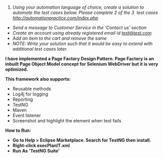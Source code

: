 1. *Using your automation language of choice, create a solution to automate the test cases below. Please complete 2 of the 3  test cases
http://automationpractice.com/index.php*

- *Send a message to Customer Service in the ‘Contact us’ section*
- *Create an account using already registered email id test@test.com*
- *Add an item to the cart and remove the same*
- *NOTE: Write your solution such that it would be easy to extend with additional test cases later.*


**I have implemented a Page Factory Design Pattern. Page Factory is an inbuilt Page Object Model concept for Selenium WebDriver but it is very optimized.**

**This framework also supports:**
- Reusable methods
- Log4j for logging
- Reporting
- TestNG
- Maven
- Event listener
- Screenshot and highlight the element when test fails

**How to Run:**
- **Go to Help > Eclipse Marketplace. Search for TestNG then install.**
- **Right-click execPlanIT.xml**
- **Run As 'TestNG Suite'**
